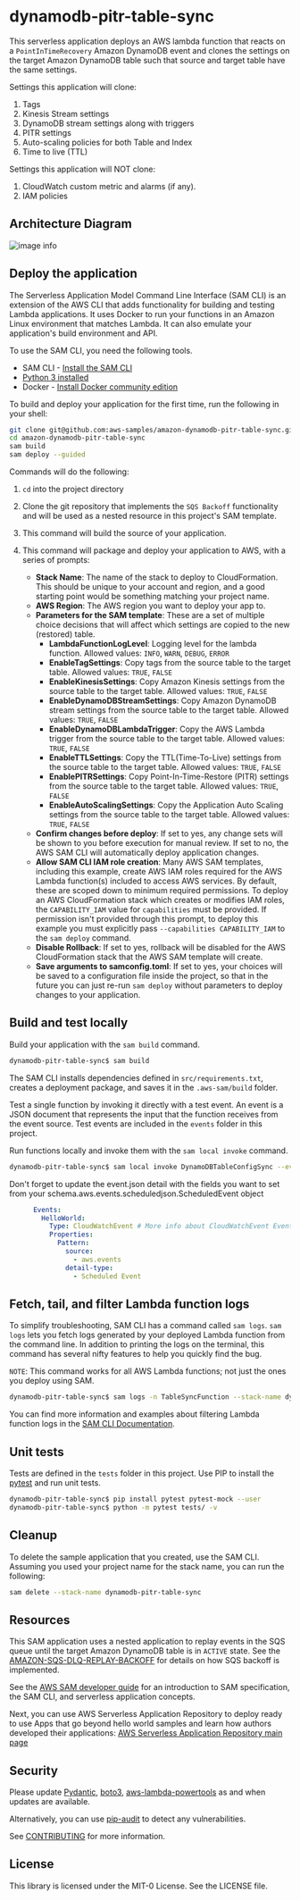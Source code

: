 # dynamodb-pitr-table-sync

This serverless application deploys an AWS lambda function that reacts on a `PointInTimeRecovery` Amazon DynamoDB event and clones the settings on the target Amazon DynamoDB table such that source and target table have the same settings.

Settings this application will clone:
1. Tags
2. Kinesis Stream settings
3. DynamoDB stream settings along with triggers
4. PITR settings
5. Auto-scaling policies for both Table and Index
6. Time to live (TTL)

Settings this application will NOT clone:
1. CloudWatch custom metric and alarms (if any).
2. IAM policies

## Architecture Diagram
![image info](./assets/architecture_diagram.png)

## Deploy the application

The Serverless Application Model Command Line Interface (SAM CLI) is an extension of the AWS CLI that adds functionality for building and testing Lambda applications. It uses Docker to run your functions in an Amazon Linux environment that matches Lambda. It can also emulate your application's build environment and API.

To use the SAM CLI, you need the following tools.

* SAM CLI - [Install the SAM CLI](https://docs.aws.amazon.com/serverless-application-model/latest/developerguide/serverless-sam-cli-install.html)
* [Python 3 installed](https://www.python.org/downloads/)
* Docker - [Install Docker community edition](https://hub.docker.com/search/?type=edition&offering=community)

To build and deploy your application for the first time, run the following in your shell:

```bash
git clone git@github.com:aws-samples/amazon-dynamodb-pitr-table-sync.git
cd amazon-dynamodb-pitr-table-sync
sam build
sam deploy --guided
```
Commands will do the following:
1. `cd` into the project directory
2. Clone the git repository that implements the `SQS Backoff` functionality and will be used as a nested resource in this project's SAM template.
3. This command will build the source of your application.
4. This command will package and deploy your application to AWS, with a series of prompts:

   * **Stack Name**: The name of the stack to deploy to CloudFormation. This should be unique to your account and region, and a good starting point would be something matching your project name.
   * **AWS Region**: The AWS region you want to deploy your app to.
   * **Parameters for the SAM template**: These are a set of multiple choice decisions that will affect which settings are copied to the new (restored) table.
     * **LambdaFunctionLogLevel**: Logging level for the lambda function. Allowed values: `INFO`, `WARN`, `DEBUG`, `ERROR`
     * **EnableTagSettings**: Copy tags from the source table to the target table. Allowed values: `TRUE`, `FALSE`
     * **EnableKinesisSettings**: Copy Amazon Kinesis settings from the source table to the target table. Allowed values: `TRUE`, `FALSE`
     * **EnableDynamoDBStreamSettings**: Copy Amazon DynamoDB stream settings from the source table to the target table. Allowed values: `TRUE`, `FALSE`
     * **EnableDynamoDBLambdaTrigger**: Copy the AWS Lambda trigger from the source table to the target table. Allowed values: `TRUE`, `FALSE`
     * **EnableTTLSettings**: Copy the TTL(Time-To-Live) settings from the source table to the target table. Allowed values: `TRUE`, `FALSE`
     * **EnablePITRSettings**: Copy Point-In-Time-Restore (PITR) settings from the source table to the target table. Allowed values: `TRUE`, `FALSE`
     * **EnableAutoScalingSettings**: Copy the Application Auto Scaling settings from the source table to the target table. Allowed values: `TRUE`, `FALSE`
   * **Confirm changes before deploy**: If set to yes, any change sets will be shown to you before execution for manual review. If set to no, the AWS SAM CLI will automatically deploy application changes.
   * **Allow SAM CLI IAM role creation**: Many AWS SAM templates, including this example, create AWS IAM roles required for the AWS Lambda function(s) included to access AWS services. By default, these are scoped down to minimum required permissions. To deploy an AWS CloudFormation stack which creates or modifies IAM roles, the `CAPABILITY_IAM` value for `capabilities` must be provided. If permission isn't provided through this prompt, to deploy this example you must explicitly pass `--capabilities CAPABILITY_IAM` to the `sam deploy` command.
   * **Disable Rollback**: If set to yes, rollback will be disabled for the AWS CloudFormation stack that the AWS SAM template will create.
   * **Save arguments to samconfig.toml**: If set to yes, your choices will be saved to a configuration file inside the project, so that in the future you can just re-run `sam deploy` without parameters to deploy changes to your application.

## Build and test locally

Build your application with the `sam build` command.

```bash
dynamodb-pitr-table-sync$ sam build
```

The SAM CLI installs dependencies defined in `src/requirements.txt`, creates a deployment package, and saves it in the `.aws-sam/build` folder.

Test a single function by invoking it directly with a test event. An event is a JSON document that represents the input that the function receives from the event source. Test events are included in the `events` folder in this project.

Run functions locally and invoke them with the `sam local invoke` command.

```bash
dynamodb-pitr-table-sync$ sam local invoke DynamoDBTableConfigSync --event events/event.json
```

Don't forget to update the event.json detail with the fields you want to set from your schema.aws.events.scheduledjson.ScheduledEvent object


```yaml
      Events:
        HelloWorld:
          Type: CloudWatchEvent # More info about CloudWatchEvent Event Source: https://github.com/awslabs/serverless-application-model/blob/master/versions/2016-10-31.md#cloudwatchevent
          Properties:
            Pattern:
              source:
                - aws.events
              detail-type:
                - Scheduled Event
```

## Fetch, tail, and filter Lambda function logs

To simplify troubleshooting, SAM CLI has a command called `sam logs`. `sam logs` lets you fetch logs generated by your deployed Lambda function from the command line. In addition to printing the logs on the terminal, this command has several nifty features to help you quickly find the bug.

`NOTE`: This command works for all AWS Lambda functions; not just the ones you deploy using SAM.

```bash
dynamodb-pitr-table-sync$ sam logs -n TableSyncFunction --stack-name dynamodb-pitr-table-sync --tail
```

You can find more information and examples about filtering Lambda function logs in the [SAM CLI Documentation](https://docs.aws.amazon.com/serverless-application-model/latest/developerguide/serverless-sam-cli-logging.html).

## Unit tests

Tests are defined in the `tests` folder in this project. Use PIP to install the [pytest](https://docs.pytest.org/en/latest/) and run unit tests.

```bash
dynamodb-pitr-table-sync$ pip install pytest pytest-mock --user
dynamodb-pitr-table-sync$ python -m pytest tests/ -v
```

## Cleanup

To delete the sample application that you created, use the SAM CLI. Assuming you used your project name for the stack name, you can run the following:

```bash
sam delete --stack-name dynamodb-pitr-table-sync
```


## Resources

This SAM application uses a nested application to replay events in the SQS queue until the target Amazon DynamoDB table is in `ACTIVE` state. See the [AMAZON-SQS-DLQ-REPLAY-BACKOFF](https://github.com/aws-samples/amazon-sqs-dlq-replay-backoff) for details on how SQS backoff is implemented.

See the [AWS SAM developer guide](https://docs.aws.amazon.com/serverless-application-model/latest/developerguide/what-is-sam.html) for an introduction to SAM specification, the SAM CLI, and serverless application concepts.

Next, you can use AWS Serverless Application Repository to deploy ready to use Apps that go beyond hello world samples and learn how authors developed their applications: [AWS Serverless Application Repository main page](https://aws.amazon.com/serverless/serverlessrepo/)

## Security

Please update [Pydantic](https://pypi.org/project/pydantic/), [boto3](https://pypi.org/project/boto3/), [aws-lambda-powertools](https://pypi.org/project/aws-lambda-powertools/) as and when updates are available.

Alternatively, you can use [pip-audit](https://pypi.org/project/pip-audit/) to detect any vulnerabilities.

See [CONTRIBUTING](CONTRIBUTING.md#security-issue-notifications) for more information.

## License

This library is licensed under the MIT-0 License. See the LICENSE file.

